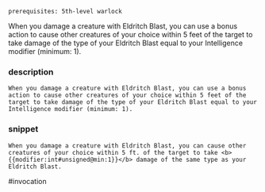 `prerequisites: 5th-level warlock`

When you damage a creature with Eldritch Blast, you can use a bonus action to cause other creatures of your choice within 5 feet of the target to take damage of the type of your Eldritch Blast equal to your Intelligence modifier (minimum: 1).
### description
```
When you damage a creature with Eldritch Blast, you can use a bonus action to cause other creatures of your choice within 5 feet of the target to take damage of the type of your Eldritch Blast equal to your Intelligence modifier (minimum: 1).
```

### snippet
```
When you damage a creature with Eldritch Blast, you can cause other creatures of your choice within 5 ft. of the target to take <b>{{modifier:int#unsigned@min:1}}</b> damage of the same type as your Eldritch Blast.
```

#invocation
